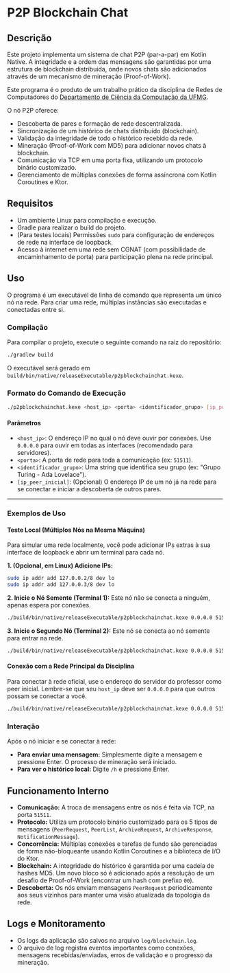 # P2P Blockchain Chat

## Descrição

Este projeto implementa um sistema de chat P2P (par-a-par) em Kotlin Native. A integridade e a ordem das mensagens são garantidas por uma estrutura de blockchain distribuída, onde novos chats são adicionados através de um mecanismo de mineração (Proof-of-Work).

Este programa é o produto de um trabalho prático da disciplina de Redes de Computadores do [Departamento de Ciência da Computação da UFMG](https://dcc.ufmg.br).

O nó P2P oferece:

* Descoberta de pares e formação de rede descentralizada.
* Sincronização de um histórico de chats distribuído (blockchain).
* Validação da integridade de todo o histórico recebido da rede.
* Mineração (Proof-of-Work com MD5) para adicionar novos chats à blockchain.
* Comunicação via TCP em uma porta fixa, utilizando um protocolo binário customizado.
* Gerenciamento de múltiplas conexões de forma assíncrona com Kotlin Coroutines e Ktor.

## Requisitos

* Um ambiente Linux para compilação e execução.
* Gradle para realizar o build do projeto.
* (Para testes locais) Permissões `sudo` para configuração de endereços de rede na interface de loopback.
* Acesso à internet em uma rede sem CGNAT (com possibilidade de encaminhamento de porta) para participação plena na rede principal.

## Uso

O programa é um executável de linha de comando que representa um único nó na rede. Para criar uma rede, múltiplas instâncias são executadas e conectadas entre si.

### Compilação
Para compilar o projeto, execute o seguinte comando na raiz do repositório:

```bash
./gradlew build
```

O executável será gerado em `build/bin/native/releaseExecutable/p2pblockchainchat.kexe`.

### Formato do Comando de Execução

```bash
./p2pblockchainchat.kexe <host_ip> <porta> <identificador_grupo> [ip_peer_inicial]
```

#### Parâmetros

* `<host_ip>`: O endereço IP no qual o nó deve ouvir por conexões. Use `0.0.0.0` para ouvir em todas as interfaces (recomendado para servidores).
* `<porta>`: A porta de rede para toda a comunicação (ex: `51511`).
* `<identificador_grupo>`: Uma string que identifica seu grupo (ex: "Grupo Turing - Ada Lovelace").
* `[ip_peer_inicial]`: (Opcional) O endereço IP de um nó já na rede para se conectar e iniciar a descoberta de outros pares.

-----

### Exemplos de Uso

#### Teste Local (Múltiplos Nós na Mesma Máquina)

Para simular uma rede localmente, você pode adicionar IPs extras à sua interface de loopback e abrir um terminal para cada nó.

**1. (Opcional, em Linux) Adicione IPs:**

```bash
sudo ip addr add 127.0.0.2/8 dev lo
sudo ip addr add 127.0.0.3/8 dev lo
```

**2. Inicie o Nó Semente (Terminal 1):**
Este nó não se conecta a ninguém, apenas espera por conexões.

```bash
./build/bin/native/releaseExecutable/p2pblockchainchat.kexe 0.0.0.0 51511 "Grupo Teste 1"
```

**3. Inicie o Segundo Nó (Terminal 2):**
Este nó se conecta ao nó semente para entrar na rede.

```bash
./build/bin/native/releaseExecutable/p2pblockchainchat.kexe 0.0.0.0 51511 "Grupo Teste 2" 127.0.0.1
```

#### Conexão com a Rede Principal da Disciplina

Para conectar à rede oficial, use o endereço do servidor do professor como peer inicial. Lembre-se que seu `host_ip` deve ser `0.0.0.0` para que outros possam se conectar a você.

```bash
./build/bin/native/releaseExecutable/p2pblockchainchat.kexe 0.0.0.0 51511 "Seu Nome ou Grupo" pugna.snes.dcc.ufmg.br
```

### Interação

Após o nó iniciar e se conectar à rede:

* **Para enviar uma mensagem:** Simplesmente digite a mensagem e pressione Enter. O processo de mineração será iniciado.
* **Para ver o histórico local:** Digite `/h` e pressione Enter.

## Funcionamento Interno

* **Comunicação:** A troca de mensagens entre os nós é feita via TCP, na porta `51511`.
* **Protocolo:** Utiliza um protocolo binário customizado para os 5 tipos de mensagens (`PeerRequest`, `PeerList`, `ArchiveRequest`, `ArchiveResponse`, `NotificationMessage`).
* **Concorrência:** Múltiplas conexões e tarefas de fundo são gerenciadas de forma não-bloqueante usando Kotlin Coroutines e a biblioteca de I/O do Ktor.
* **Blockchain:** A integridade do histórico é garantida por uma cadeia de hashes MD5. Um novo bloco só é adicionado após a resolução de um desafio de Proof-of-Work (encontrar um hash com prefixo `00`).
* **Descoberta:** Os nós enviam mensagens `PeerRequest` periodicamente aos seus vizinhos para manter uma visão atualizada da topologia da rede.

## Logs e Monitoramento

* Os logs da aplicação são salvos no arquivo `log/blockchain.log`.
* O arquivo de log registra eventos importantes como conexões, mensagens recebidas/enviadas, erros de validação e o progresso da mineração.